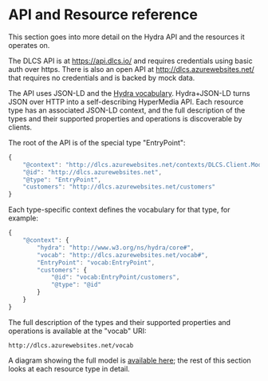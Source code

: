 # API and Resource reference

This section goes into more detail on the Hydra API and the resources it operates on.

The DLCS API is at https://api.dlcs.io/ and requires credentials using basic auth over https. There is also an open API at http://dlcs.azurewebsites.net/ that requires no credentials and is backed by mock data.

The API uses JSON-LD and the [Hydra vocabulary](http://www.hydra-cg.com/). Hydra+JSON-LD turns JSON over HTTP into a self-describing HyperMedia API. Each resource type has an associated JSON-LD context, and the full description of the types and their supported properties and operations is discoverable by clients.

The root of the API is of the special type "EntryPoint":

```javascript
{
    "@context": "http://dlcs.azurewebsites.net/contexts/DLCS.Client.Model.EntryPoint.jsonld",
    "@id": "http://dlcs.azurewebsites.net",
    "@type": "EntryPoint",
    "customers": "http://dlcs.azurewebsites.net/customers"
}
```

Each type-specific context defines the vocabulary for that type, for example:

```javascript
{
    "@context": {
        "hydra": "http://www.w3.org/ns/hydra/core#",
        "vocab": "http://dlcs.azurewebsites.net/vocab#",
        "EntryPoint": "vocab:EntryPoint",
        "customers": {
            "@id": "vocab:EntryPoint/customers",
            "@type": "@id"
        }
    }
}
```

The full description of the types and their supported properties and operations is available at the "vocab" URI:

```
http://dlcs.azurewebsites.net/vocab
```

A diagram showing the full model is [available here](API_Reference/resource_model.md); the rest of this section looks at each resource type in detail.



